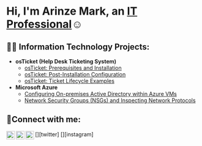 
<h1>Hi, I'm Arinze Mark, an <a href="https://linkedin.com/in/arinze-r-mark/">IT Professional</a>☺</h1>

<h2>👨‍💻 Information Technology Projects:</h2>

- <b>osTicket (Help Desk Ticketing System)</b>
  - [osTicket: Prerequisites and Installation](https://github.com/Cashari/osticket-prereqs)
  - [osTicket: Post-Installation Configuration](https://github.com/Cashari/post-install-config)
  - [osTicket: Ticket Lifecycle Examples](https://github.com/cashari/ticket-lifecycle)
- <b>Microsoft Azure</b>
  - [Configuring On-premises Active Directory within Azure VMs](https://github.com/Cashari/configure-ad)
  - [Network Security Groups (NSGs) and Inspecting Network Protocols](https://github.com/Cashari/azure-network-protocols)

<h2>🤳Connect with me:</h2>

[<img align="left" alt="Josh | Twitter" width="22px" src="https://cdn.jsdelivr.net/npm/simple-icons@v3/icons/twitter.svg" />][twitter]
[<img align="left" alt="Josh | LinkedIn" width="22px" src="https://cdn.jsdelivr.net/npm/simple-icons@v3/icons/linkedin.svg" />][linkedin]
[<img align="left" alt="Josh | Instagram" width="22px" src="https://cdn.jsdelivr.net/npm/simple-icons@v3/icons/instagram.svg" />][instagram]

[linkedin]: https://linkedin.com/in/Arinze
